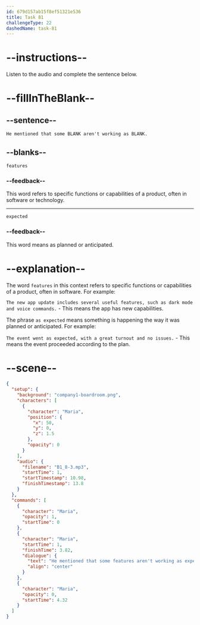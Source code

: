 ```yaml
---
id: 679d157ab15f8ef51321e536
title: Task 81
challengeType: 22
dashedName: task-81
---
```


<!-- (Audio) Maria: He mentioned that some features aren't working as expected. -->

# --instructions--

Listen to the audio and complete the sentence below.

# --fillInTheBlank--

## --sentence--

`He mentioned that some BLANK aren't working as BLANK.`

## --blanks--

`features`

### --feedback--

This word refers to specific functions or capabilities of a product, often in software or technology.

---

`expected`

### --feedback--

This word means as planned or anticipated.

# --explanation--

The word `features` in this context refers to specific functions or capabilities of a product, often in software. For example:

`The new app update includes several useful features, such as dark mode and voice commands.` - This means the app has new capabilities.

The phrase `as expected` means something is happening the way it was planned or anticipated. For example:

`The event went as expected, with a great turnout and no issues.` - This means the event proceeded according to the plan.

# --scene--

```json
{
  "setup": {
    "background": "company1-boardroom.png",
    "characters": [
      {
        "character": "Maria",
        "position": {
          "x": 50,
          "y": 0,
          "z": 1.5
        },
        "opacity": 0
      }
    ],
    "audio": {
      "filename": "B1_8-3.mp3",
      "startTime": 1,
      "startTimestamp": 10.98,
      "finishTimestamp": 13.8
    }
  },
  "commands": [
    {
      "character": "Maria",
      "opacity": 1,
      "startTime": 0
    },
    {
      "character": "Maria",
      "startTime": 1,
      "finishTime": 3.82,
      "dialogue": {
        "text": "He mentioned that some features aren't working as expected.",
        "align": "center"
      }
    },
    {
      "character": "Maria",
      "opacity": 0,
      "startTime": 4.32
    }
  ]
}
```
